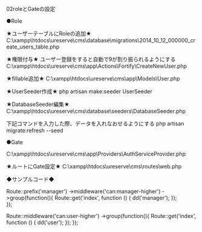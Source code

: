 
02roleとGateの設定

●Role

★ユーザーテーブルにRoleの追加★
C:\xampp\htdocs\ureserve\cms\database\migrations\2014_10_12_000000_create_users_table.php

★権限付与★
ユーザー登録をすると自動で9が割り振られるようにする
C:\xampp\htdocs\ureserve\cms\app\Actions\Fortify\CreateNewUser.php

★fillable追加★
C:\xampp\htdocs\ureserve\cms\app\Models\User.php

★UserSeeder作成★
php artisan make:seeder UserSeeder

★DatabaseSeeder編集★
C:\xampp\htdocs\ureserve\cms\database\seeders\DatabaseSeeder.php

下記コマンドを入力した際、データを入れなおせるようにする
php artisan migrate:refresh --seed


●Gate


C:\xampp\htdocs\ureserve\cms\app\Providers\AuthServiceProvider.php

★ルートにGate設定★
C:\xampp\htdocs\ureserve\cms\routes\web.php

◆サンプルコード◆

Route::prefix('manager')
->middleware('can:manager-higher')
->group(function(){
    Route::get('index', function () {
        dd('manager');
    });    
});

Route::middleware('can:user-higher')
->group(function(){
    Route::get('index', function () {
        dd('user');
    });
});
